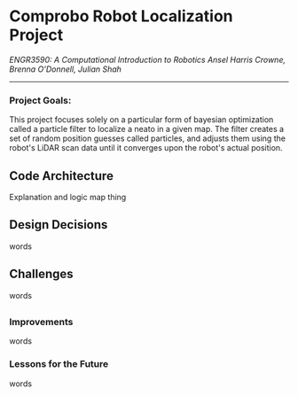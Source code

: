 # Comprobo Robot Localization Project
*ENGR3590: A Computational Introduction to Robotics*
*Ansel Harris Crowne, Brenna O'Donnell, Julian Shah*

-----------------------------------------------------------------------------------------------------------
### Project Goals: 
This project focuses solely on a particular form of bayesian optimization called a particle filter to localize a neato in a given map. The filter creates a set of random position guesses called particles, and adjusts them using the robot's LiDAR scan data until it converges upon the robot's actual position. 

## Code Architecture
Explanation and logic map thing

## Design Decisions
words

## Challenges
words

##

### Improvements
words

### Lessons for the Future
words
